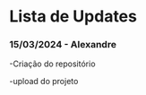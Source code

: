 <h1>Lista de Updates</h1>

<h3>15/03/2024 - Alexandre</h3>
<p>  -Criação do repositório</p>
<p>  -upload do projeto</p>

